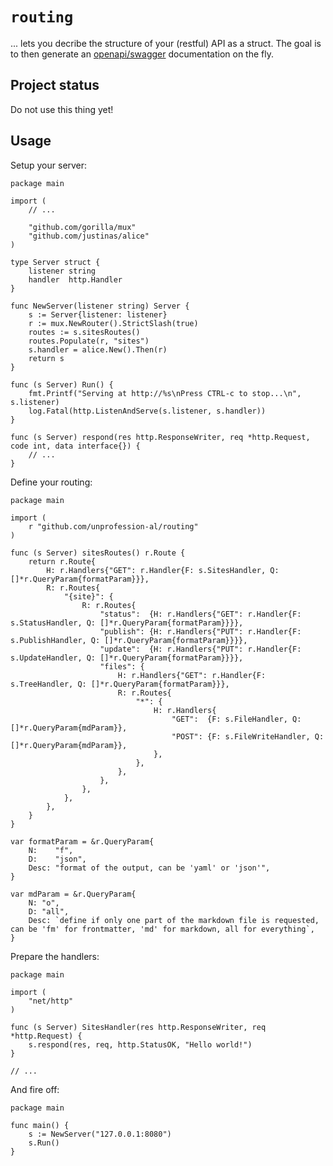 # `routing`

... lets you decribe the structure of your (restful) API as a struct. The
goal is to then generate an [openapi/swagger](https://swagger.io/) documentation
on the fly.

## Project status

Do not use this thing yet!

## Usage

Setup your server:

```golang
package main

import (
    // ...

	"github.com/gorilla/mux"
	"github.com/justinas/alice"
)

type Server struct {
	listener string
	handler  http.Handler
}

func NewServer(listener string) Server {
	s := Server{listener: listener}
	r := mux.NewRouter().StrictSlash(true)
	routes := s.sitesRoutes()
	routes.Populate(r, "sites")
	s.handler = alice.New().Then(r)
	return s
}

func (s Server) Run() {
	fmt.Printf("Serving at http://%s\nPress CTRL-c to stop...\n", s.listener)
	log.Fatal(http.ListenAndServe(s.listener, s.handler))
}

func (s Server) respond(res http.ResponseWriter, req *http.Request, code int, data interface{}) {
    // ...
}
```

Define your routing:

```golang
package main

import (
	r "github.com/unprofession-al/routing"
)

func (s Server) sitesRoutes() r.Route {
	return r.Route{
		H: r.Handlers{"GET": r.Handler{F: s.SitesHandler, Q: []*r.QueryParam{formatParam}}},
		R: r.Routes{
			"{site}": {
				R: r.Routes{
					"status":  {H: r.Handlers{"GET": r.Handler{F: s.StatusHandler, Q: []*r.QueryParam{formatParam}}}},
					"publish": {H: r.Handlers{"PUT": r.Handler{F: s.PublishHandler, Q: []*r.QueryParam{formatParam}}}},
					"update":  {H: r.Handlers{"PUT": r.Handler{F: s.UpdateHandler, Q: []*r.QueryParam{formatParam}}}},
					"files": {
						H: r.Handlers{"GET": r.Handler{F: s.TreeHandler, Q: []*r.QueryParam{formatParam}}},
						R: r.Routes{
							"*": {
								H: r.Handlers{
									"GET":  {F: s.FileHandler, Q: []*r.QueryParam{mdParam}},
									"POST": {F: s.FileWriteHandler, Q: []*r.QueryParam{mdParam}},
								},
							},
						},
					},
				},
			},
		},
	}
}

var formatParam = &r.QueryParam{
	N:    "f",
	D:    "json",
	Desc: "format of the output, can be 'yaml' or 'json'",
}

var mdParam = &r.QueryParam{
	N: "o",
	D: "all",
	Desc: `define if only one part of the markdown file is requested,
can be 'fm' for frontmatter, 'md' for markdown, all for everything`,
}
```

Prepare the handlers:

```golang
package main

import (
	"net/http"
)

func (s Server) SitesHandler(res http.ResponseWriter, req *http.Request) {
	s.respond(res, req, http.StatusOK, "Hello world!")
}

// ...
```

And fire off:

```golang
package main

func main() {
	s := NewServer("127.0.0.1:8080")
	s.Run()
}
```
